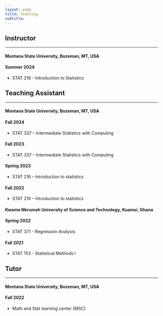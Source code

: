 ```yaml
---
layout: page
title: Teaching
subtitle: 
---
```


## Instructor
---------------------------------------------------------------------------------

#### Montana State University, Bozeman, MT, USA

#### Summer 2024
- STAT 216 - Introduction to Statistics


## Teaching Assistant  
----------------------------------------------------------------------------------

#### Montana State University, Bozeman, MT, USA

#### Fall 2024
- STAT 337 – Intermediate Statistics with Computing

#### Fall 2023
- STAT 337 – Intermediate Statistics with Computing

#### Spring 2023
- STAT 216 – Introduction to statistics

#### Fall 2022
- STAT 216 – Introduction to statistics


#### Kwame Nkrumah University of Science and Technology, Kuamsi, Ghana

#### Spring 2022
- STAT 371 - Regression Analysis

#### Fall 2021
- STAT 153 - Statistical Methods I


## Tutor
---------------------------------------------------------------------------

#### Montana State University, Bozeman, MT, USA

#### Fall 2022
- Math and Stat learning center (MSC)




